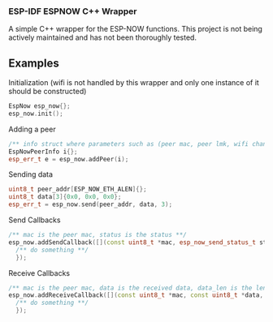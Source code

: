 ### ESP-IDF ESPNOW C++ Wrapper

A simple C++ wrapper for the ESP-NOW functions.
This project is not being actively maintained and has not been thoroughly tested.

## Examples

Initialization (wifi is not handled by this wrapper and only one instance of it should be constructed)

```cpp
EspNow esp_now{};
esp_now.init();
```

Adding a peer

```cpp
/** info struct where parameters such as (peer mac, peer lmk, wifi channel, peer wifi interface, encryption are configured) **/
EspNowPeerInfo i{};
esp_err_t e = esp_now.addPeer(i);
```

Sending data

```cpp
uint8_t peer_addr[ESP_NOW_ETH_ALEN]{};
uint8_t data[3]{0x0, 0x0, 0x0};
esp_err_t = esp_now.send(peer_addr, data, 3);
```

Send Callbacks

```cpp
/** mac is the peer mac, status is the status **/
esp_now.addSendCallback([](const uint8_t *mac, esp_now_send_status_t status) {
  /** do something **/
  });
```

Receive Callbacks

```cpp
/** mac is the peer mac, data is the received data, data_len is the length of the received data **/
esp_now.addReceiveCallback([](const uint8_t *mac, const uint8_t *data, data_len) {
  /** do something **/
  });
```
